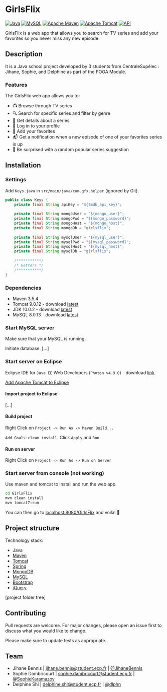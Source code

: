 # GirlsFlix

[![Java](https://img.shields.io/badge/java-v10.0.2-blue.svg?style=flat-square)](https://docs.python.org/3/)
[![MySQL](https://img.shields.io/badge/mysql-v8.0.13-blue.svg?style=flat-square)](https://docs.python.org/3/)
[![Apache Maven](https://img.shields.io/badge/maven-v3.5.4-blue.svg?style=flat-square)](https://docs.python.org/3/)
[![Apache Tomcat](https://img.shields.io/badge/tomcat-v9.0.12-blue.svg?style=flat-square)](https://docs.python.org/3/)
[![API](https://img.shields.io/badge/api_provider-tmdb-orange.svg?style=flat-square)](https://www.themoviedb.org/documentation/api)


GirlsFlix is a web app that allows you to search for TV series and add your favorites so you never miss any new episode.

## Description

It is a Java school project developed by 3 students from CentraleSupélec : Jihane, Sophie, and Delphine as part of the POOA Module.

### Features

The GirlsFlix web app allows you to:

- :tv: Browse through TV series
- :mag: Search for specific series and filter by genre
- :page_facing_up: Get details about a series
- :bust_in_silhouette: Log in to your profile
- :star2: Add your favorites
- :mailbox_with_mail: Get a notification when a new episode of one of your favorites series is up
- :gift: Be surprised with a random popular series suggestion

## Installation

### Settings

Add `Keys.java` in `src/main/java/com.gfx.helper` (ignored by Git).

```java
public class Keys {
	private final String apiKey = "${tmdb_api_key}";
	
	private final String mongoUser = "${mongo_user}";
	private final String mongoPwd = "${mongo_password}";
	private final String mongoHost = "${mongo_host}";
	private final String mongoDb = "girlsflix";
	
	private final String mysqlUser = "${mysql_user}";
	private final String mysqlPwd = "${mysql_password}";
	private final String mysqlHost = "${mysql_host}";
	private final String mysqlDb = "girlsflix";
	
	/***********/
	/* Getters */
	/***********/
}
```

### Dependencies

- Maven 3.5.4
- Tomcat 9.0.12 - download [latest](https://tomcat.apache.org/download-90.cgi)
- JDK 10.0.2 - download [latest](https://www.oracle.com/technetwork/java/javase/downloads/index.html)
- MySQL 8.0.13 - download [latest](https://dev.mysql.com/downloads/mysql/)

### Start MySQL server

Make sure that your MySQL is running.

Initiate database. [...]

### Start server on Eclipse

Eclipse IDE for `Java EE` Web Developers (`Photon v4.9.0`) - download [link](http://www.eclipse.org/downloads/packages/).

[Add Apache Tomcat to Eclipse](https://crunchify.com/step-by-step-guide-to-setup-and-install-apache-tomcat-server-in-eclipse-development-environment-ide/)

#### Import project to Eclipse

[...]

#### Build project

Right Click on `Project -> Run As -> Maven Build...`

`Add Goals`: `clean install`. Click `Apply` and `Run`.

#### Run on server

Right Click on `Project -> Run As -> Run on Server`


### Start server from console (not working)

Use maven and tomcat to install and run the web app.

```bash
cd GirlsFlix
mvn clean install
mvn tomcat7:run
```

You can then go to [localhost:8080/GirlsFlix](http://localhost:8080/GirlsFlix) and voilà! :tada:

## Project structure

Technology stack:

- Java
- [Maven](http://maven.apache.org/)
- [Tomcat](http://tomcat.apache.org/)
- [Spring](http://spring.io/projects/spring-framework)
- [MongoDB](https://www.mongodb.com/)
- [MySQL](https://www.mysql.com/)
- [Bootstrap](https://getbootstrap.com/)
- [jQuery](http://jquery.com/)

[project folder tree]

## Contributing
Pull requests are welcome. For major changes, please open an issue first to discuss what you would like to change.

Please make sure to update tests as appropriate.

## Team

- Jihane Bennis | [jihane.bennis@student.ecp.fr](mailto:jihane.bennis@student.ecp.fr)  | [@JihaneBennis](https://github.com/JihaneBennis)
- Sophie Dambricourt | [sophie.dambricourt@student.ecp.fr](mailto:sophie.dambricourt@student.ecp.fr) | [@SophieKaramazov](https://github.com/SophieKaramazov)
- Delphine Shi | [delphine.shi@student.ecp.fr](mailto:delphine.shi@student.ecp.fr) | [@dlphn](https://github.com/dlphn)


